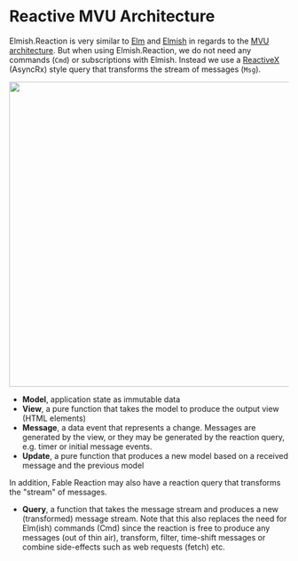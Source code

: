# Reactive MVU Architecture

Elmish.Reaction is very similar to [Elm](http://elm-lang.org/) and [Elmish](https://elmish.github.io/) in regards to the [MVU architecture](https://guide.elm-lang.org/architecture/). But when using Elmish.Reaction, we do not need any commands (`Cmd`) or subscriptions with Elmish. Instead we use a [ReactiveX](http://reactivex.io/) (AsyncRx) style query that transforms the stream of messages (`Msg`).

<img src="https://raw.githubusercontent.com/dbrattli/Fable.Reaction/master/gh-pages/images/R-MVU.png" width="550">

* **Model**, application state as immutable data
* **View**, a pure function that takes the model to produce the output view (HTML elements)
* **Message**, a data event that represents a change. Messages are generated by the view, or they may be generated by the reaction query, e.g. timer or initial message events.
* **Update**, a pure function that produces a new model based on a received message and the previous model

In addition, Fable Reaction may also have a reaction query that transforms the "stream" of messages.

* **Query**, a function that takes the message stream and produces a new (transformed) message stream. Note that this also replaces the need for Elm(ish) commands (Cmd) since the reaction is free to produce any messages (out of thin air), transform, filter, time-shift messages or combine side-effects such as web requests (fetch) etc.